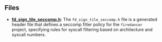 
## Files
- **[fd_sign_tile_seccomp.h](generated/fd_sign_tile_seccomp.h.driver.md)**: The `fd_sign_tile_seccomp.h` file is a generated header file that defines a seccomp filter policy for the `firedancer` project, specifying rules for syscall filtering based on architecture and syscall numbers.
